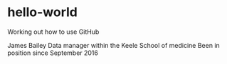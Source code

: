 # hello-world
Working out how to use GitHub

James Bailey
Data manager within the Keele School of medicine
Been in position since September 2016

